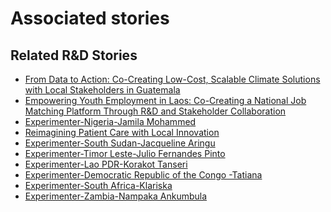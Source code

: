 # Associated stories

<!-- !!DO NOT REMOVE!! start autogenerated hyperlinks -->
## Related R&D Stories
- [From Data to Action: Co-Creating Low-Cost, Scalable Climate Solutions with Local Stakeholders in Guatemala](/RnD-Archive/stories/?doc=Explorers_GTM)
- [Empowering Youth Employment in Laos: Co-Creating a National Job Matching Platform Through R&D and Stakeholder Collaboration](/RnD-Archive/stories/?doc=Explorers_LAO)
- [Experimenter-Nigeria-Jamila Mohammed](/RnD-Archive/stories/?doc=Experimenters_NGA)
- [Reimagining Patient Care with Local Innovation](/RnD-Archive/stories/?doc=Explorers_RWA)
- [Experimenter-South Sudan-Jacqueline Aringu](/RnD-Archive/stories/?doc=Experimenters_SSD)
- [Experimenter-Timor Leste-Julio Fernandes Pinto](/RnD-Archive/stories/?doc=Experimenters_TLS)
- [Experimenter-Lao PDR-Korakot Tanseri](/RnD-Archive/stories/?doc=Experimenters_LAO)
- [Experimenter-Democratic Republic of the Congo -Tatiana](/RnD-Archive/stories/?doc=Experimenters_COD)
- [Experimenter-South Africa-Klariska](/RnD-Archive/stories/?doc=Experimenters_ZAF)
- [Experimenter-Zambia-Nampaka Ankumbula](/RnD-Archive/stories/?doc=Experimenters_ZMB)
<!-- !!DO NOT REMOVE!! end autogenerated hyperlinks -->
